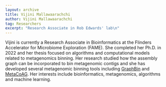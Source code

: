 ```yaml
---
layout: archive
title: Vijini Mallawaarachchi
author: Vijini Mallawaarachchi
tag: Researchers
excerpt: "Research Associate in Rob Edwards' lab\n"
---
```


Vijini is currently a Research Associate in Bioinformatics at the Flinders Accelerator for Microbiome Exploration (FAME). 
She completed her Ph.D. in 2022 and her thesis focused on algorithms and computational models related to metagenomics binning. 
Her research studied how the assembly graph can be incorporated to bin metagenomic contigs and she has developed several 
metagenomic binning tools including [GraphBin](https://github.com/Vini2/GraphBin) and [MetaCoAG](https://github.com/Vini2/MetaCoAG). 
Her interests include bioinformatics, metagenomics, algorithms and machine learning.

